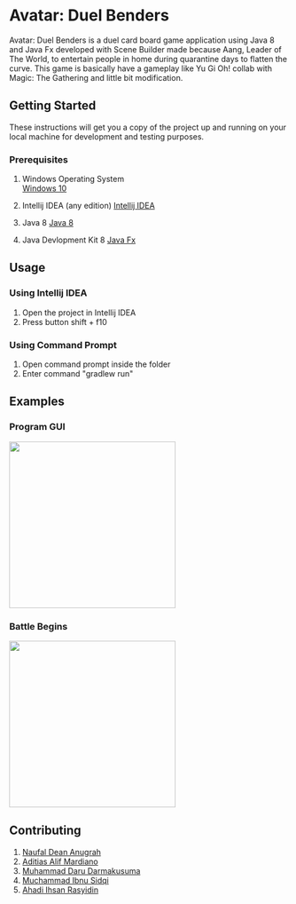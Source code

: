 # Avatar: Duel Benders

Avatar: Duel Benders is a duel card board game application using Java 8 and Java Fx developed with Scene Builder made because Aang, Leader of The World, to entertain people in home during quarantine days to flatten the curve. This game is basically have a gameplay like Yu Gi Oh! collab with Magic: The Gathering and little bit modification.

## Getting Started

These instructions will get you a copy of the project up and running on your local machine for development and testing purposes.

### Prerequisites

1. Windows Operating System\
[Windows 10](https://www.microsoft.com/en-us/software-download/windows10)

2. Intellij IDEA (any edition)
[Intellij IDEA](https://www.jetbrains.com/idea/download/)

3. Java 8
[Java 8](https://www.java.com/en/download/win10.jsp)

4. Java Devlopment Kit  8
[Java Fx](https://www.oracle.com/java/technologies/javase-downloads.html)


## Usage

### Using Intellij IDEA
1. Open the project in Intellij IDEA
2. Press button shift + f10

### Using Command Prompt
1. Open command prompt inside the folder
2. Enter command "gradlew run"

## Examples
### Program GUI

<kbd>
<img src="image\beginning.png" width="300">
</kbd>

### Battle Begins

<kbd>
<img src="image\in-battle.png" width="300">
</kbd>


## Contributing
1. [Naufal Dean Anugrah](https://github.com/naufal-dean)
2. [Aditias Alif Mardiano](https://github.com/Raven27th)
3. [Muhammad Daru Darmakusuma](https://github.com/mdarud)
4. [Muchammad Ibnu Sidqi](https://github.com/muchammadibnu)
5. [Ahadi Ihsan Rasyidin](https://github.com/ahadirasy)

